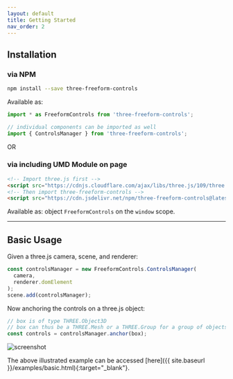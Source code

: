 ```yaml
---
layout: default
title: Getting Started
nav_order: 2
---
```

## Installation

### via NPM

```bash
npm install --save three-freeform-controls
```

Available as:

```js
import * as FreeformControls from 'three-freeform-controls';
```

```js
// individual components can be imported as well
import { ControlsManager } from 'three-freeform-controls';
```

OR

### via including UMD Module on page


```html
<!-- Import three.js first -->
<script src="https://cdnjs.cloudflare.com/ajax/libs/three.js/109/three.min.js"></script>
<!-- Then import three-freeform-controls -->
<script src="https://cdn.jsdelivr.net/npm/three-freeform-controls@latest/dist/three-freeform-controls.umd.js"></script>
```

Available as: object `FreeformControls` on the `window` scope.

---
## Basic Usage

Given a three.js camera, scene, and renderer:

```js
const controlsManager = new FreeformControls.ControlsManager(
  camera,
  renderer.domElement
);
scene.add(controlsManager);
```

Now anchoring the controls on a three.js object:

```js
// box is of type THREE.Object3D
// box can thus be a THREE.Mesh or a THREE.Group for a group of objects
const controls = controlsManager.anchor(box);
```

![screenshot](https://i.imgur.com/b1cxpHs.png)

The above illustrated example can be accessed [here]({{ site.baseurl }}/examples/basic.html){:target="_blank"}. 


